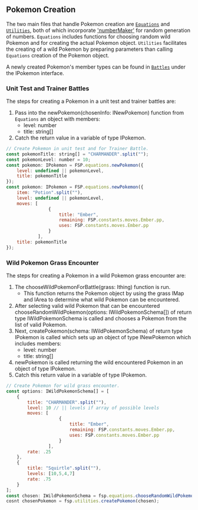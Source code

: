 ## Pokemon Creation

The two main files that handle Pokemon creation are [`Equations`](../src/components/Equations.ts) and [`Utilities`](../src/components/Utilities.ts), both of which incorporate ['numberMaker'](../node_modules/numbermakr/lib) for random generation of numbers.
`Equations` includes functions for choosing random wild Pokemon and for creating the actual Pokemon object. `Utilities` facilitates the creating of a wild Pokemon by preparing parameters than calling `Equations` creation of the Pokemon object.

A newly created Pokemon's member types can be found in [`Battles`](../src/components/Battles.ts) under the IPokemon interface.

### Unit Test and Trainer Battles

The steps for creating a Pokemon in a unit test and trainer battles are:
1. Pass into the newPokemon(chosenInfo: INewPokemon) function from `Equations` an object with members:
    * level: number
    * title: string[]
2. Catch the return value in a variable of type IPokemon.

```javascript
// Create Pokemon in unit test and for Trainer Battle.
const pokemonTitle: string[] = "CHARMANDER".split("");
const pokemonLevel: number = 10;
const pokemon: IPokemon = FSP.equations.newPokemon({
    level: undefined || pokemonLevel,
    title: pokemonTitle
});
const pokemon: IPokemon = FSP.equations.newPokemon({
    item: "Potion".split(""),
    level: undefined || pokemonLevel,
    moves: [
                {
                    title: "Ember",
                    remaining: FSP.constants.moves.Ember.pp,
                    uses: FSP.constants.moves.Ember.pp
                }
            ],
    title: pokemonTitle
});
```

### Wild Pokemon Grass Encounter

The steps for creating a Pokemon in a wild Pokemon grass encounter are:
1. The chooseWildPokemonForBattle(grass: Ithing) function is run.
    * This function returns the Pokemon object by using the grass IMap and IArea to determine what wild Pokemon can be encountered.
2. After selecting valid wild Pokemon that can be encountered chooseRandomWildPokemon(options: IWildPokemonSchema[]) of return type IWildPokemonSchema is called and chooses a Pokemon from the list of valid Pokemon.
3. Next, createPokemon(schema: IWildPokemonSchema) of return type IPokemon is called which sets up an object of type INewPokemon which includes members:
    * level: number
    * title: string[]
4. newPokemon is called returning the wild encountered Pokemon in an object of type IPokemon.
5. Catch this return value in a variable of type IPokemon.

```javascript
// Create Pokemon for wild grass encounter.
const options: IWildPokemonSchema[] = [
    {
        title: "CHARMANDER".split(""),
        level: 10 // || levels if array of possible levels
        moves: [
                    {
                        title: "Ember",
                        remaining: FSP.constants.moves.Ember.pp,
                        uses: FSP.constants.moves.Ember.pp
                    }
                ],
        rate: .25
    },
    {
        title: "Squirtle".split(""),
        levels: [10,5,4,7]
        rate: .75
    }
];
const chosen: IWildPokemonSchema = fsp.equations.chooseRandomWildPokemon(options);
cosnt chosenPokemon = fsp.utilities.createPokemon(chosen);
```
